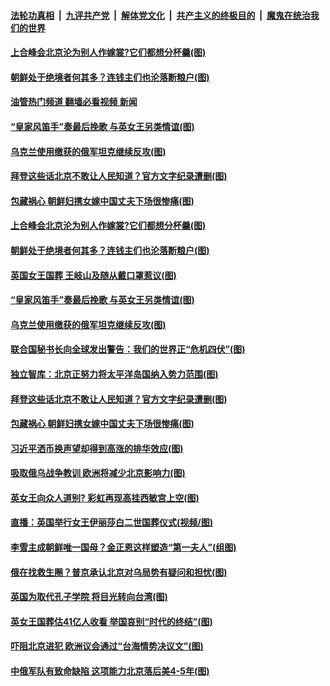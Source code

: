 ####  [法轮功真相](../../../../basic/blob/master/README.md?t=09211231) &nbsp;|&nbsp; [九评共产党](../../../../9ping.md/blob/master/README.md?t=09211231) &nbsp;|&nbsp; [解体党文化](../../../../jtdwh.md/blob/master/README.md?t=09211231)  &nbsp;|&nbsp; [共产主义的终极目的](../../../../gczydzjmd.md/blob/master/README.md?t=09211231) &nbsp;|&nbsp; [魔鬼在统治我们的世界](../../../../mgztzwmdsj.md/blob/master/README.md?t=09211231) 

#### [上合峰会北京沦为别人作嫁裳?它们都想分杯羹(图)](../pages/p9/1017132.md?t=09211231) 

#### [朝鲜处于绝境者何其多？连钱主们也沦落断粮户(图)](../pages/p9/1017119.md?t=09211231) 

#### [油管热门频道 翻墙必看视频 新闻](http://45.76.130.85:81/youtube.html?09211231)

#### [“皇家风笛手”奏最后挽歌 与英女王另类情谊(图)](../pages/p9/1017150.md?t=09211231) 

#### [乌克兰使用缴获的俄军坦克继续反攻(图)](../pages/p9/1017155.md?t=09211231) 

#### [拜登这些话北京不敢让人民知道？官方文字纪录遭删(图)](../pages/p9/1017115.md?t=09211231) 

#### [包藏祸心 朝鲜妇携女嫁中国丈夫下场很惨痛(图)](../pages/p9/1017030.md?t=09211231) 

#### [上合峰会北京沦为别人作嫁裳?它们都想分杯羹(图)](../pages/p9/1017132.md?t=09211231) 

#### [朝鲜处于绝境者何其多？连钱主们也沦落断粮户(图)](../pages/p9/1017119.md?t=09211231) 

#### [英国女王国葬 王岐山及随从戴口罩惹议(图)](../pages/p9/1017178.md?t=09211231) 

#### [“皇家风笛手”奏最后挽歌 与英女王另类情谊(图)](../pages/p9/1017150.md?t=09211231) 

#### [乌克兰使用缴获的俄军坦克继续反攻(图)](../pages/p9/1017155.md?t=09211231) 

#### [联合国秘书长向全球发出警告：我们的世界正“危机四伏”(图)](../pages/p9/1017151.md?t=09211231) 

#### [独立智库：北京正努力将太平洋岛国纳入势力范围(图)](../pages/p9/1017139.md?t=09211231) 

#### [拜登这些话北京不敢让人民知道？官方文字纪录遭删(图)](../pages/p9/1017115.md?t=09211231) 

#### [包藏祸心 朝鲜妇携女嫁中国丈夫下场很惨痛(图)](../pages/p9/1017030.md?t=09211231) 

#### [习近平洒币换声望却得到高涨的排华效应(图)](../pages/p9/1017106.md?t=09211231) 

#### [吸取俄乌战争教训 欧洲将减少北京影响力(图)](../pages/p9/1017055.md?t=09211231) 


#### [英女王向众人道别?&nbsp;彩虹再现高挂西敏宫上空(图)](../pages/p9/1017047.md?t=09211231) 

#### [直播：英国举行女王伊丽莎白二世国葬仪式(视频/图)](../pages/p9/1017037.md?t=09211231) 

#### [李雪主成朝鲜唯一国母？金正恩这样塑造“第一夫人”(组图)](../pages/p9/1016999.md?t=09211231) 

#### [俄在找救生圈？普京承认北京对乌局势有疑问和担忧(图)](../pages/p9/1016975.md?t=09211231) 

#### [英国为取代孔子学院 将目光转向台湾(图)](../pages/p9/1017016.md?t=09211231) 

#### [英女王国葬估41亿人收看&nbsp;举国哀别“时代的终结”(图)](../pages/p9/1017001.md?t=09211231) 

#### [吓阻北京进犯 欧洲议会通过“台海情势决议文”(图)](../pages/p9/1016906.md?t=09211231) 

#### [中俄军队有致命缺陷 这项能力北京落后美4-5年(图)](../pages/p9/1016891.md?t=09211231) 

<img src='http://gfw-breaker.win/goodnews/indexes/p9.md' width='0px' height='0px'/>
